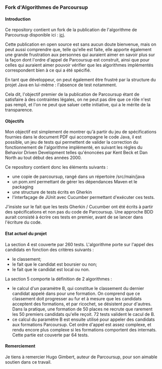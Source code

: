 ### Fork d'Algorithmes de Parcoursup

#### Introduction

Ce repository contient un fork de la publication de l'algorithme de Parcoursup disponible ici : [ici](https://framagit.org/parcoursup). 

Cette publication en open source est sans aucun doute bienvenue, mais on peut aussi comprendre que, telle qu'elle est faite, elle apporte également une grande frustration aux personnes qui auraient aimer en savoir plus sur la façon dont l'ordre d'appel de Parcoursup est construit, ainsi que pour celles qui auraient aimer pouvoir vérifier que les algorithmes implémentés correspondent bien à ce qui a été spécifié. 

En tant que développeur, on peut également être frustré par la structure du projet Java en lui-même : l'absence de test notamment.  

Cela dit, l'objectif premier de la publication de Parcoursup étant de satisfaire à des contraintes légales, on ne peut pas dire que ce rôle n'est pas rempli, et l'on ne peut que saluer cette initiative, qui a le mérite de la transparence. 

#### Objectifs

Mon objectif est simplement de montrer qu'à partir du jeu de spécifications fournies dans le document PDF qui accompagne le code Java, il est possible, un jeu de tests qui permettent de valider la correction du fonctionnement de l'algorithme implémenté, en suivant les règles du Behavior Driven Development telles qu'énoncées par Kent Beck et Dan North au tout début des années 2000. 

Ce repository contient donc les éléments suivants : 
- une copie de parcoursup, rangé dans un répertoire /src/main/java
- un pom.xml permettant de gérer les dépendances Maven et le packaging
- une structure de tests écrits en Gherkin
- l'interfaçage de JUnit avec Cucumber permettant d'exécuter ces tests. 

J'insiste sur le fait que les tests Gherkin / Cucumber ont été écrits à partir des spécifications et non pas du code de Parcoursup. Une approche BDD aurait consisté à écrire ces tests en premier, avant de se lancer dans l'écriture du code. 

#### Etat actuel du projet

La section 4 est couverte par 260 tests. L'algorithme porte sur l'appel des candidats en fonction des critères suivants : 
- le classement;
- le fait que le candidat est boursier ou non;
- le fait que le candidat est local ou non. 

La section 5 comporte la définition de 2 algorithmes : 
- le calcul d'un paramètre B, qui constitue le classement du dernier candidat appelé dans pour une formation. On comprend que ce classement doit progresser au fur et à mesure que les candidats acceptent des formations, et par ricochet, se désistent pour d'autres. Dans la pratique, une formation de 50 places ne recrute que rarement les 50 premiers candidats qu'elle reçoit. 72 tests valident le cacul de B. 
- ce calcul du paramètre B est ensuite utilisé pour appeler des candidats aux formations Parcoursup. Cet ordre d'appel est assez complexe, et rendu encore plus complexe si les formations comportent des internats. Cette partie est couverte par 64 tests.  

#### Remerciement

Je tiens à remercier Hugo Gimbert, auteur de Parcoursup, pour son aimable soutien dans ce travail. 
